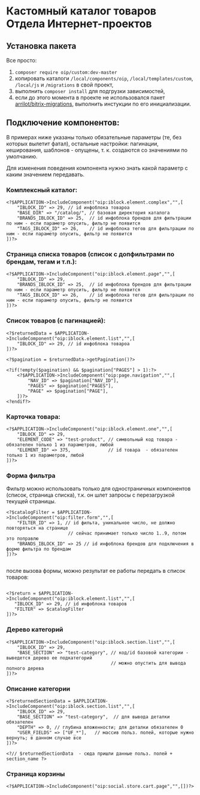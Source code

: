 # Кастомный каталог товаров Отдела Интернет-проектов

## Установка пакета

Все просто: 

1. ``composer require oip/custom:dev-master``
2. копировать каталоги ``/local/components/oip``, ``/local/templates/custom``, ``/local/js`` и ``/migrations`` в свой проект,
3. выполнить ``composer install`` для подгрузки зависимостей,
4. если до этого момента в проекте не использовался пакет [arrilot/bitrix-migrations](https://github.com/arrilot/bitrix-migrations#readme), выполнить инстукции по его инициализации.

## Подключение компонентов:

В примерах ниже указаны только обязательные параметры (те, без которых вылетит фатал), остальные настройки: 
пагинации, кеширования, шаблонов - опущены, т. к. создаются со значениями по умолчанию.

Для изменения поведения компонента нужно знать какой параметр с каким значением передавать.

### Комплексный каталог:

```
<?$APPLICATION->IncludeComponent("oip:iblock.element.complex","",[
    "IBLOCK_ID" => 29, // id инфоблока товароа
    "BASE_DIR" => "/catalog/", // базовая директория каталога
    "BRANDS_IBLOCK_ID" => 25,  // id инфоблока брендов для фильтрации по ним - если параметр опусить, фильтр не появится
    "TAGS_IBLOCK_ID" => 26,    // id инфоблока тегов для фильтрации по ним - если параметр опусить, фильтр не появится
])?>

```

### Страница списка товаров (список с допфильтрами по брендам, тегам и т.п.):

```
<?$APPLICATION->IncludeComponent("oip:iblock.element.page","",[
    "IBLOCK_ID" => 29,
    "BRANDS_IBLOCK_ID" => 25,  // id инфоблока брендов для фильтрации по ним - если параметр опусить, фильтр не появится
    "TAGS_IBLOCK_ID" => 26,    // id инфоблока тегов для фильтрации по ним - если параметр опусить, фильтр не появится
])?>
```

### Список товаров (с пагинацией):

```
<?$returnedData = $APPLICATION->IncludeComponent("oip:iblock.element.list","",[
    "IBLOCK_ID" => 29, // id инфоблока товароа
])?>

<?$pagination = $returnedData->getPagination()?>

<?if(!empty($pagination) && $pagination["PAGES"] > 1):?>
    <?$APPLICATION->IncludeComponent("oip:page.navigation","",[
        "NAV_ID" => $pagination["NAV_ID"],
        "PAGES" => $pagination["PAGES"],
        "PAGE" => $pagination["PAGE"],
    ])?>
<?endif?>

```

### Карточка товара:

```
<?$APPLICATION->IncludeComponent("oip:iblock.element.one","",[
    "IBLOCK_ID" => 29,
    "ELEMENT_CODE" => "test-product", // символьный код товара - обязателен только 1 из параметров, любой
    "ELEMENT_ID" => 375,              // id товара  - обязателен только 1 из параметров, любой
])?>
```

### Форма фильтра

Фильтр можно использовать только для одностраничных компонентов (список, страница списка), т.к. он шлет запросы с перезагрузкой текущей страницы.


```
<?$catalogFilter = $APPLICATION->IncludeComponent("oip:filter.form","",[
    "FILTER_ID" => 1, // id фильта, уникальное число, не должно повторяться на странице
                       // сейчас принимает только число 1..9, потом это поправлю
    "BRANDS_IBLOCK_ID" => 25 // id инфоблока брендов для подключения в форме фильтра по брендам
])?>
 
 ```
 после вызова формы, можно результат ее работы передать в список товаров:
 ```
 
<?$return = $APPLICATION->IncludeComponent("oip:iblock.element.list","",[
    "IBLOCK_ID" => 29, // id инфоблока товаров
    "FILTER" => $catalogFilter
])?>
```

### Дерево категорий

````
<?$APPLICATION->IncludeComponent("oip:iblock.section.list","",[
    "IBLOCK_ID" => 29,
    "BASE_SECTION" => "test-category", // код/id базовой категории - выведется дерево ее подкатегорий
                                       // можно опустить для вывода полного дерева
])?>
````

### Описание категории

```
<?$returnedSectionData = $APPLICATION->IncludeComponent("oip:iblock.section.list","",[
    "IBLOCK_ID" => 29,
    "BASE_SECTION" => "test-category",  // для вывода деталки обязателен
    "DEPTH" => 0, // глубина вложенности; для деталки обязателен 0
    "USER_FIELDS" => ["UF_*"],   // массив польз. полей, которые нужно вернуть; в данном случае все
])?>

<?// $returnedSectionData  - сюда пришли данные польз. полей + section_name ?>
```

### Страница корзины

```
<?$APPLICATION->IncludeComponent("oip:social.store.cart.page","",[])?>
```

